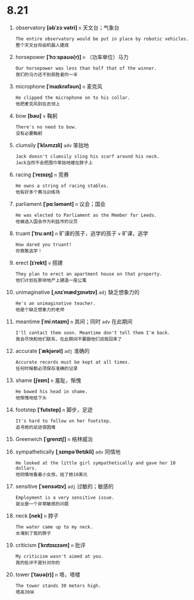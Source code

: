 # 8.21

1. observatory **[əbˈzɜːvətri]** `n` 天文台；气象台

   ```
   The entire observatory would be put in place by robotic vehicles.
   整个天文台将由机器人建成
   ```

2. horsepower **[ˈhɔːspaʊə(r)]** `n` （功率单位）马力

   ```
   Our horsepower was less than half that of the winner.
   我们的马力还不到获胜者的一半
   ```

3. microphone **[ˈmaɪkrəfəʊn]** `n` 麦克风

   ```
   He clipped the microphone on to his collar.
   他把麦克风别在衣领上
   ```

4. bow **[baʊ]** `v` 鞠躬

   ```
   There's no need to bow.
   没有必要鞠躬
   ```

5. clumsily **[ˈklʌmzɪli]** `adv` 笨拙地

   ```
   Jack doesn't clumsily sling his scarf around his neck.
   Jack当然不会把围巾笨拙地缠在脖子上
   ```

6. racing **[ˈreɪsɪŋ]** `n` 竞赛

   ```
   He owns a string of racing stables.
   他有好多个赛马训练场
   ```

7. parliament **[ˈpɑːləmənt]** `n` 议会；国会

   ```
   He was elected to Parliament as the Member for Leeds.
   他被选入国会作为利兹市的议员
   ```

8. truant **[ˈtruːənt]** `n` 旷课的孩子，逃学的孩子 `v` 旷课，逃学

   ```
   How dared you truant!
   你竟敢逃学！
   ```

9. erect **[ɪˈrekt]** `v` 搭建

   ```
   They plan to erect an apartment house on that property.
   他们计划在那块地产上建造一座公寓
   ```

10. unimaginative **[ˌʌnɪˈmædʒɪnətɪv]** `adj` 缺乏想象力的

    ```
    He's an unimaginative teacher.
    他是个缺乏想象力的老师
    ```

11. meantime **[ˈmiːntaɪm]** `n` 其间；同时 `adv` 在此期间

    ```
    I'll contact them soon. Meantime don't tell them I'm back.
    我会尽快和他们联系，在此期间不要跟他们说我回来了
    ```

12. accurate **[ˈækjərət]** `adj` 准确的

    ```
    Accurate records must be kept at all times.
    任何时候都必须保存准确的记录
    ```

13. shame **[ʃeɪm]** `n` 羞耻，惭愧

    ```
    He bowed his head in shame.
    他惭愧地低下头
    ```

14. footstep **[ˈfʊtstep]** `n` 脚步，足迹

    ```
    It's hard to follow on her footstep.
    追寻她的足迹很困难
    ```

15. Greenwich **[ˈɡrenɪtʃ]** `n` 格林威治

16. sympathetically **[ˌsɪmpəˈθetɪkli]** `adv` 同情地

    ```
    He looked at the little girl sympathetically and gave her 10 dollars.
    他同情地看着小女孩，给了她10美元
    ```

17. sensitive **[ˈsensətɪv]** `adj` 过敏的；敏感的

    ```
    Employment is a very sensitive issue.
    就业是一个非常敏感的问题
    ```

18. neck **[nek]** `n` 脖子

    ```
    The water came up to my neck.
    水淹到了我的脖子
    ```

19. criticism **[ˈkrɪtɪsɪzəm]** `n` 批评

    ```
    My criticism wasn't aimed at you.
    我的批评不是针对你的
    ```

20. tower **[ˈtaʊə(r)]** `n` 塔，塔楼
    ```
    The tower stands 30 meters high.
    塔高30米
    ```
